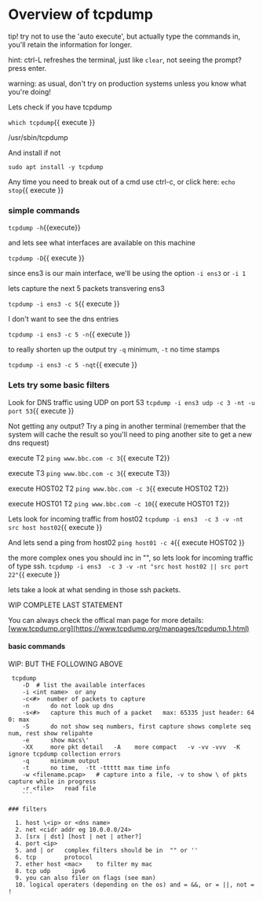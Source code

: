 # Overview of tcpdump

tip!
try not to use the 'auto execute', but actually type the commands in, you'll retain the information for longer.   

hint:
ctrl-L refreshes the terminal, just like `clear`,
not seeing the prompt? press enter.

warning:
as usual, don't try on production systems unless you know what you're doing!

Lets check if you have tcpdump

`which tcpdump`{{ execute }}

/usr/sbin/tcpdump

And install  if not

`sudo apt install -y tcpdump`

Any time you need to break out of a cmd use ctrl-c, or click here:
`echo stop`{{ execute }}

### simple commands

 `tcpdump -h`{{execute}}

and lets see what interfaces are available on this machine

`tcpdump -D`{{ execute }}

since ens3 is our main interface, we'll be using the option `-i ens3`  or `-i 1`

lets capture the next 5 packets transvering ens3

`tcpdump -i ens3 -c 5`{{ execute }}

I don't want to see the dns entries

`tcpdump -i ens3 -c 5 -n`{{ execute }}

to really shorten up the output try `-q` minimum,  `-t` no time stamps

`tcpdump -i ens3 -c 5 -nqt`{{ execute }}


### Lets try some basic filters

Look for DNS traffic using UDP on port 53
`tcpdump -i ens3 udp -c 3 -nt -u port 53`{{ execute }}

Not getting any output? Try a ping in another terminal (remember that the system will cache the result so you'll need to ping another site to get a new dns request)

execute T2 `ping www.bbc.com -c 3`{{ execute T2}}

execute T3 `ping www.bbc.com -c 3`{{ execute T3}}

execute HOST02 T2 `ping www.bbc.com -c 3`{{ execute HOST02 T2}}

execute HOST01 T2 `ping www.bbc.com -c 10`{{ execute HOST01 T2}}

Lets look for incoming traffic from host02
`tcpdump -i ens3  -c 3 -v -nt src host host02`{{ execute }}

And lets send a ping from host02
`ping host01 -c 4`{{ execute HOST02 }}

the more complex ones you should inc in "", so lets look for incoming traffic of type ssh.
`tcpdump -i ens3  -c 3 -v -nt "src host host02 || src port 22"`{{ execute }}

lets take a look at what sending in those ssh packets.

WIP COMPLETE LAST STATEMENT

You can always check the offical man page for more details:
[www.tcpdump.org](https://www.tcpdump.org/manpages/tcpdump.1.html)

#### basic commands

WIP: BUT THE FOLLOWING ABOVE
```
 tcpdump    
    -D  # list the available interfaces
    -i <int name>  or any
    -c<#>  number of packets to capture
    -n      do not look up dns
    -s<#>   capture this much of a packet   max: 65335 just header: 64   0: max
    -S      do not show seq numbers, first capture shows complete seq num, rest show relipahte
    -e      show macs\' 
    -XX     more pkt detail   -A    more compact   -v -vv -vvv  -K ignore tcpdump collection errors
    -q      minimum output
    -t      no time,  -tt -ttttt max time info
    -w <filename.pcap>   # capture into a file, -v to show \ of pkts capture while in progress
    -r <file>   read file
    ```

### filters

  1. host \<ip> or <dns name>
  2. net <cidr addr eg 10.0.0.0/24>
  3. [srx | dst] [host | net | other?]
  4. port <ip>  
  5. and | or   complex filters should be in  "" or ''
  6. tcp        protocol
  7. ether host <mac>    to filter my mac
  8. tcp udp      ipv6
  9. you can also filer on flags (see man)
  10. logical operaters (depending on the os) and = &&, or = ||, not = !  